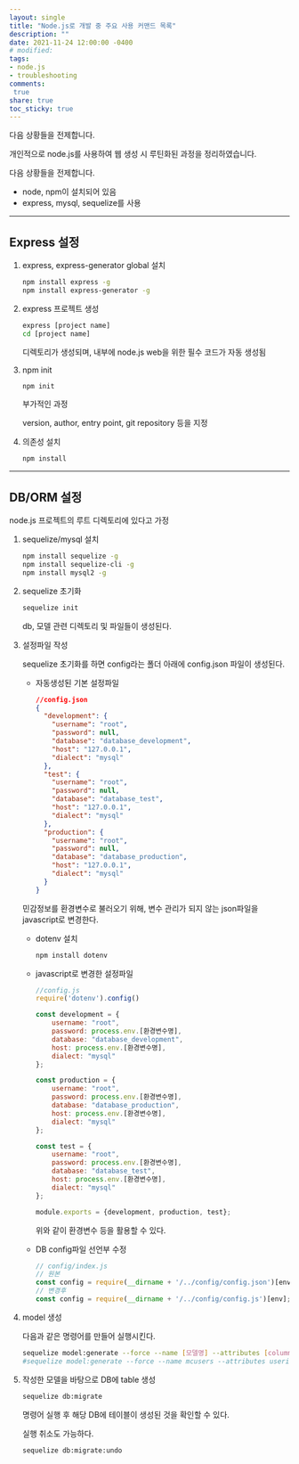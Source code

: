 ```yaml
---
layout: single
title: "Node.js로 개발 중 주요 사용 커맨드 목록"
description: ""
date: 2021-11-24 12:00:00 -0400
# modified: 
tags: 
- node.js
- troubleshooting
comments:
 true
share: true
toc_sticky: true
---
```




다음 상황들을 전제합니다.

개인적으로 node.js를 사용하여 웹 생성 시 루틴화된 과정을 정리하였습니다.

다음 상황들을 전제합니다.

- node, npm이 설치되어 있음
- express, mysql, sequelize를 사용

-----------------



## Express 설정

1. express, express-generator global 설치

   ```bash
   npm install express -g
   npm install express-generator -g
   ```

2. express 프로젝트 생성

   ```bash
   express [project name]
   cd [project name]
   ```

   디렉토리가 생성되며, 내부에 node.js web을 위한 필수 코드가 자동 생성됨

3. npm init

   ```bash
   npm init
   ```

   부가적인 과정

   version, author, entry point, git repository 등을 지정

4. 의존성 설치

   ```bash
   npm install
   ```

   

----------------

## DB/ORM 설정

node.js 프로젝트의 루트 디렉토리에 있다고 가정

1. sequelize/mysql 설치

   ```bash
   npm install sequelize -g
   npm install sequelize-cli -g
   npm install mysql2 -g
   ```

2. sequelize 초기화

   ```bash
   sequelize init
   ```

   db, 모델 관련 디렉토리 및 파일들이 생성된다.

3. 설정파일 작성

   sequelize 초기화를 하면 config라는 폴더 아래에 config.json 파일이 생성된다.

   - 자동생성된 기본 설정파일

     ```json
     //config.json
     {
       "development": {
         "username": "root",
         "password": null,
         "database": "database_development",
         "host": "127.0.0.1",
         "dialect": "mysql"
       },
       "test": {
         "username": "root",
         "password": null,
         "database": "database_test",
         "host": "127.0.0.1",
         "dialect": "mysql"
       },
       "production": {
         "username": "root",
         "password": null,
         "database": "database_production",
         "host": "127.0.0.1",
         "dialect": "mysql"
       }
     }
     ```

   민감정보를 환경변수로 불러오기 위해, 변수 관리가 되지 않는 json파일을 javascript로 변경한다.

   - dotenv 설치

     ```bash
     npm install dotenv
     ```

   - javascript로 변경한 설정파일

     ```javascript
     //config.js
     require('dotenv').config()
     
     const development = {
         username: "root",
         password: process.env.[환경변수명],
         database: "database_development",
         host: process.env.[환경변수명],
         dialect: "mysql"
     };
     
     const production = {
         username: "root",
         password: process.env.[환경변수명],
         database: "database_production",
         host: process.env.[환경변수명],
         dialect: "mysql"
     };
     
     const test = {
         username: "root",
         password: process.env.[환경변수명],
         database: "database_test",
         host: process.env.[환경변수명],
         dialect: "mysql"
     };
     
     module.exports = {development, production, test};
     ```
     
     위와 같이 환경변수 등을 활용할 수 있다.
     
   - DB config파일 선언부 수정

     ```javascript
     // config/index.js
     // 원본
     const config = require(__dirname + '/../config/config.json')[env];
     // 변경후
     const config = require(__dirname + '/../config/config.js')[env];
     ```

4. model 생성

   다음과 같은 명령어를 만들어 실행시킨다.

   ```bash
   sequelize model:generate --force --name [모델명] --attributes [column1]:[type], [column2]:[type], [column3]:[type]
   #sequelize model:generate --force --name mcusers --attributes userid:string, name:string, email:string, password:string
   ```

5. 작성한 모델을 바탕으로 DB에 table 생성

   ```bash
   sequelize db:migrate
   ```

   명령어 실행 후 해당 DB에 테이블이 생성된 것을 확인할 수 있다.

   실행 취소도 가능하다.

   ```bash
   sequelize db:migrate:undo
   ```

   